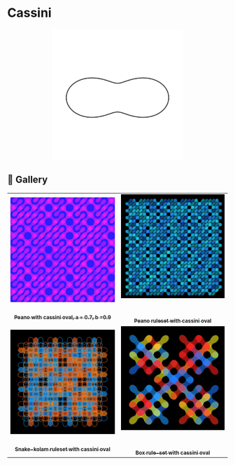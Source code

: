 # Cassini

<p align="center"><img src="../assets/shape_images/cassini.jpg" alt="cassini oval" width="300px"></p>

## 🌄 Gallery

<!-- IMAGE-LIST:START - Do not remove or modify this section -->
<!-- prettier-ignore-start -->
<!-- markdownlint-disable -->
<table>
  <tbody>
   <tr>
     <td align="center"><a href=""> <img class="img" src="../assets/peano-cassini2.jpg" alt="Peano ruleset with cassini oval" style="vertical-align:top;" width="500" /><br /><sub><b><br/>Peano with cassini oval, a = 0.7, b =0.9</b></sub></a></td>
     <td align="center"><a href=""> <img class="img" src="../assets/peano-cassini-3.jpg" alt="Peano rulesset with cassini oval" style=" display: block;
    margin-left: auto;
    margin-right: auto;" width="500" /><br /><sub><b><br/>Peano ruleset with cassini oval</b></sub></a></td>
    </tr>
    <tr>
     <td align="center"><a href=""> <img class="img" src="../assets/snake-kolam-cassini.jpg" alt="Snake-kolam ruleset with cassini oval" style="vertical-align:top;" width="500" /><br /><sub><b><br/>Snake-kolam ruleset with cassini oval</b></sub></a></td>
     <td align="center"><a href=""> <img class="img" src="../assets/box-cassini.jpg" alt="Box  rule-set with cassini oval" style=" display: block;
    margin-left: auto;
    margin-right: auto;" width="500" /><br /><sub><b><br/>Box  rule-set with cassini oval</b></sub></a></td>
    </tr>
    
  
    
 </tbody>
</table>

<!-- markdownlint-restore -->
<!-- prettier-ignore-end -->

<!-- IMAGE-LIST:END -->
